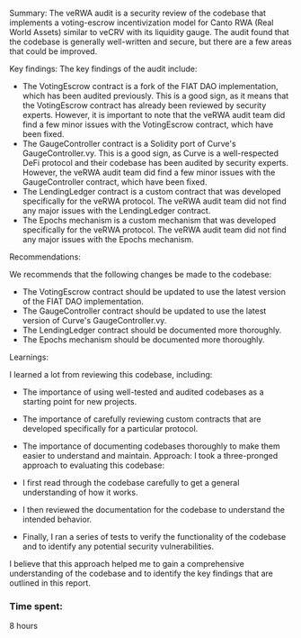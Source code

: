 Summary:
The veRWA audit is a security review of the codebase that implements a voting-escrow incentivization model for Canto RWA (Real World Assets) similar to veCRV with its liquidity gauge. The audit found that the codebase is generally well-written and secure, but there are a few areas that could be improved.

Key findings:
The key findings of the audit include:

* The VotingEscrow contract is a fork of the FIAT DAO implementation, which has been audited previously. This is a good sign, as it means that the VotingEscrow contract has already been reviewed by security experts. However, it is important to note that the veRWA audit team did find a few minor issues with the VotingEscrow contract, which have been fixed.
* The GaugeController contract is a Solidity port of Curve's GaugeController.vy. This is a good sign, as Curve is a well-respected DeFi protocol and their codebase has been audited by security experts. However, the veRWA audit team did find a few minor issues with the GaugeController contract, which have been fixed.
* The LendingLedger contract is a custom contract that was developed specifically for the veRWA protocol. The veRWA audit team did not find any major issues with the LendingLedger contract.
* The Epochs mechanism is a custom mechanism that was developed specifically for the veRWA protocol. The veRWA audit team did not find any major issues with the Epochs mechanism.


Recommendations:

We recommends that the following changes be made to the codebase:

* The VotingEscrow contract should be updated to use the latest version of the FIAT DAO implementation.
* The GaugeController contract should be updated to use the latest version of Curve's GaugeController.vy.
* The LendingLedger contract should be documented more thoroughly.
* The Epochs mechanism should be documented more thoroughly.

Learnings:

I learned a lot from reviewing this codebase, including:

* The importance of using well-tested and audited codebases as a starting point for new projects.
* The importance of carefully reviewing custom contracts that are developed specifically for a particular protocol.
* The importance of documenting codebases thoroughly to make them easier to understand and maintain.
Approach:
I took a three-pronged approach to evaluating this codebase:

* I first read through the codebase carefully to get a general understanding of how it works.
* I then reviewed the documentation for the codebase to understand the intended behavior.
* Finally, I ran a series of tests to verify the functionality of the codebase and to identify any potential security vulnerabilities.

I believe that this approach helped me to gain a comprehensive understanding of the codebase and to identify the key findings that are outlined in this report.

### Time spent:
8 hours